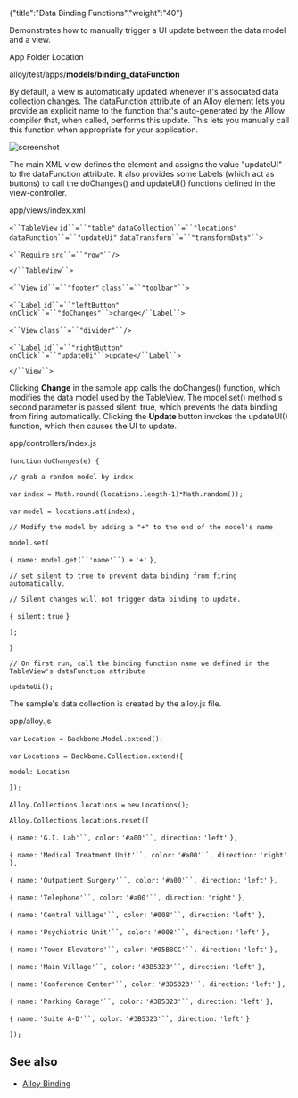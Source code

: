 {"title":"Data Binding Functions","weight":"40"}

Demonstrates how to manually trigger a UI update between the data model and a view.

App Folder Location

alloy/test/apps/**models/binding\_dataFunction**

By default, a view is automatically updated whenever it's associated data collection changes. The dataFunction attribute of an Alloy element lets you provide an explicit name to the function that's auto-generated by the Allow compiler that, when called, performs this update. This lets you manually call this function when appropriate for your application.

![screenshot](/Images/appc/download/attachments/41846626/screenshot.png)

The main XML view defines the <TableView/> element and assigns the value "updateUI" to the dataFunction attribute. It also provides some Labels (which act as buttons) to call the doChanges() and updateUI() functions defined in the view-controller.

app/views/index.xml

`<``TableView`  `id``=``"table"`  `dataCollection``=``"locations"`  `dataFunction``=``"updateUi"`  `dataTransform``=``"transformData"``>`

`<``Require`  `src``=``"row"``/>`

`</``TableView``>`

`<``View`  `id``=``"footer"`  `class``=``"toolbar"``>`

`<``Label`  `id``=``"leftButton"`  `onClick``=``"doChanges"``>change</``Label``>`

`<``View`  `class``=``"divider"``/>`

`<``Label`  `id``=``"rightButton"`  `onClick``=``"updateUi"``>update</``Label``>`

`</``View``>`

Clicking **Change** in the sample app calls the doChanges() function, which modifies the data model used by the TableView. The model.set() method's second parameter is passed silent: true, which prevents the data binding from firing automatically. Clicking the **Update** button invokes the updateUI() function, which then causes the UI to update.

app/controllers/index.js

`function` `doChanges(e) {`

`// grab a random model by index`

`var` `index = Math.round((locations.length-1)*Math.random());`

`var` `model = locations.at(index);`

`// Modify the model by adding a "+" to the end of the model's name`

`model.set(`

`{ name: model.get(``'name'``) +` `'+'` `},`

`// set silent to true to prevent data binding from firing automatically. `

`// Silent changes will not trigger data binding to update.`

`{ silent:` `true` `}`

`);`

`}`

`// On first run, call the binding function name we defined in the TableView's dataFunction attribute`

`updateUi();`

The sample's data collection is created by the alloy.js file.

app/alloy.js

`var` `Location = Backbone.Model.extend();`

`var` `Locations = Backbone.Collection.extend({`

`model: Location`

`});`

`Alloy.Collections.locations =` `new` `Locations();`

`Alloy.Collections.locations.reset([`

`{ name:` `'G.I. Lab'``, color:` `'#a00'``, direction:` `'left'` `},`

`{ name:` `'Medical Treatment Unit'``, color:` `'#a00'``, direction:` `'right'` `},`

`{ name:` `'Outpatient Surgery'``, color:` `'#a00'``, direction:` `'left'` `},`

`{ name:` `'Telephone'``, color:` `'#a00'``, direction:` `'right'` `},`

`{ name:` `'Central Village'``, color:` `'#008'``, direction:` `'left'` `},`

`{ name:` `'Psychiatric Unit'``, color:` `'#008'``, direction:` `'left'` `},`

`{ name:` `'Tower Elevators'``, color:` `'#05B8CC'``, direction:` `'left'` `},`

`{ name:` `'Main Village'``, color:` `'#3B5323'``, direction:` `'left'` `},`

`{ name:` `'Conference Center'``, color:` `'#3B5323'``, direction:` `'left'` `},`

`{ name:` `'Parking Garage'``, color:` `'#3B5323'``, direction:` `'left'` `},`

`{ name:` `'Suite A-D'``, color:` `'#3B5323'``, direction:` `'left'` `}`

`]);`

## See also

* [Alloy Binding](/docs/appc/Alloy_Framework/Alloy_Guide/Alloy_Models/Alloy_Data_Binding/#alloy-binding)
